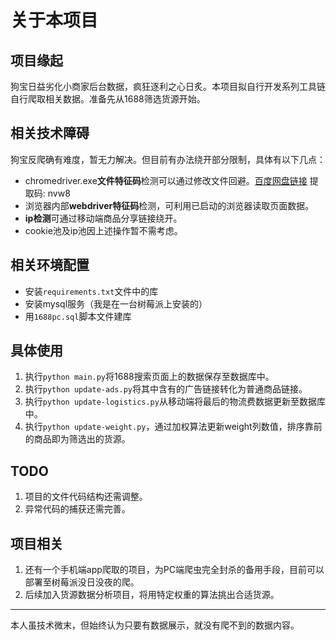 # 关于本项目

## 项目缘起
狗宝日益劣化小商家后台数据，疯狂逐利之心日炙。本项目拟自行开发系列工具链自行爬取相关数据。准备先从1688筛选货源开始。


## 相关技术障碍
狗宝反爬确有难度，暂无力解决。但目前有办法绕开部分限制，具体有以下几点：  

+ chromedriver.exe**文件特征码**检测可以通过修改文件回避。[百度网盘链接](https://pan.baidu.com/s/1L4YUXuDw9znVK5WZ8U_0WA) 提取码: nvw8
+ 浏览器内部**webdriver特征码**检测，可利用已启动的浏览器读取页面数据。
+ **ip检测**可通过移动端商品分享链接绕开。
+ cookie池及ip池因上述操作暂不需考虑。

## 相关环境配置
+ 安装`requirements.txt`文件中的库
+ 安装mysql服务（我是在一台树莓派上安装的）
+ 用`1688pc.sql`脚本文件建库

## 具体使用
1. 执行`python main.py`将1688搜索页面上的数据保存至数据库中。
2. 执行`python update-ads.py`将其中含有的广告链接转化为普通商品链接。
3. 执行`python update-logistics.py`从移动端将最后的物流费数据更新至数据库中。
4. 执行`python update-weight.py`，通过加权算法更新weight列数值，排序靠前的商品即为筛选出的货源。

## TODO
1. 项目的文件代码结构还需调整。
2. 异常代码的捕获还需完善。

## 项目相关
1. 还有一个手机端app爬取的项目，为PC端爬虫完全封杀的备用手段，目前可以部署至树莓派没日没夜的爬。
2. 后续加入货源数据分析项目，将用特定权重的算法挑出合适货源。

---
本人虽技术微末，但始终认为只要有数据展示，就没有爬不到的数据内容。
